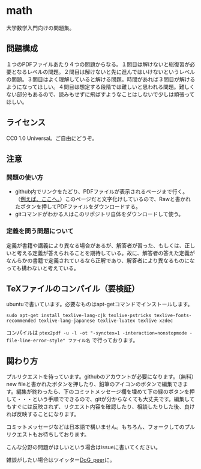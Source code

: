# math
大学数学入門向けの問題集。

## 問題構成
１つのPDFファイルあたり４つの問題からなる。１問目は解けないと総復習が必要となるレベルの問題。２問目は解けないと先に進んではいけないというレベルの問題。３問目はよく理解していると解ける問題。時間があれば３問目が解けるようになってほしい。４問目は想定する段階では難しいと思われる問題。難しくない部分もあるので、読みもせずに飛ばすようなことはしないで少しは頑張ってほしい。

## ライセンス
CC0 1.0 Universal。ご自由にどうぞ。
## 注意
### 問題の使い方
* github内でリンクをたどり、PDFファイルが表示されるページまで行く。（[例えば、ここへ。](https://github.com/DoG-peer/math/blob/master/algebra/1.pdf)）このページだと文字化けしているので、Rawと書かれたボタンを押してPDFファイルをダウンロードする。
* gitコマンドがわかる人はこのリポジトリ自体をダウンロードして使う。

### 定義を問う問題について
定義が書籍や講義により異なる場合があるが、解答者が習った、もしくは、正しいと考える定義が答えられることを期待している。故に、解答者の答えた定義がなんらかの書籍で定義されているなら正解であり、解答者により異なるものになっても構わないと考えている。

## TeXファイルのコンパイル（要検証）
ubuntuで書いています。必要なものはapt-getコマンドでインストールします。
```
sudo apt-get install texlive-lang-cjk texlive-pstricks texlive-fonts-recommended texlive-lang-japanese texlive-luatex texlive xzdec
```
コンパイルは
`ptex2pdf -u -l -ot "-synctex=1 -interaction=nonstopmode -file-line-error-style" ファイル名`
で行っております。

## 関わり方
プルリクエストを待っています。githubのアカウントが必要になります。（無料）new fileと書かれたボタンを押したり、鉛筆のアイコンのボタンで編集できます。編集が終わったら、下のコミットメッセージ欄を埋めて下の緑のボタンを押して・・・という手順でできるので、gitが分からなくても大丈夫です。編集してもすぐには反映されず、リクエスト内容を確認したり、相談したりした後、良ければ反映することになります。

コミットメッセージなどは日本語で構いません。もちろん、フォークしてのプルリクエストもお待ちしております。

こんな分野の問題がほしいという場合はissueに書いてください。

雑談がしたい場合はツイッター[DoG_peer](https://twitter.com/DoG_peer)に。
